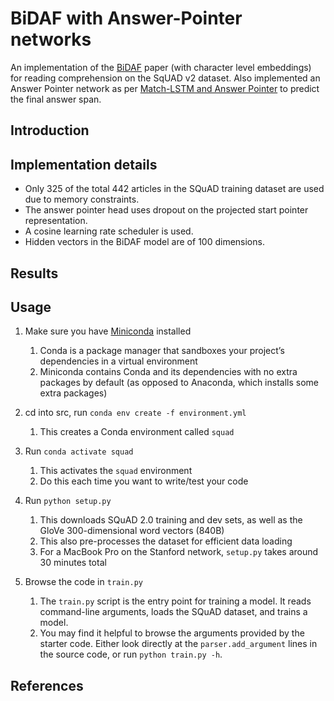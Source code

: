 # BiDAF with Answer-Pointer networks
An implementation of the [BiDAF](https://arxiv.org/abs/1611.01603) paper (with character level embeddings) for reading comprehension on the SqUAD v2 dataset. Also implemented an Answer Pointer network as per [Match-LSTM and Answer Pointer](https://arxiv.org/abs/1608.07905) to predict the final answer span. 

## Introduction

## Implementation details
* Only 325 of the total 442 articles in the SQuAD training dataset are used due to memory constraints.
* The answer pointer head uses dropout on the projected start pointer representation.
* A cosine learning rate scheduler is used.
* Hidden vectors in the BiDAF model are of 100 dimensions.
  
## Results


## Usage

1. Make sure you have [Miniconda](https://conda.io/docs/user-guide/install/index.html#regular-installation) installed
    1. Conda is a package manager that sandboxes your project’s dependencies in a virtual environment
    2. Miniconda contains Conda and its dependencies with no extra packages by default (as opposed to Anaconda, which installs some extra packages)

2. cd into src, run `conda env create -f environment.yml`
    1. This creates a Conda environment called `squad`

3. Run `conda activate squad`
    1. This activates the `squad` environment
    2. Do this each time you want to write/test your code
  
4. Run `python setup.py`
    1. This downloads SQuAD 2.0 training and dev sets, as well as the GloVe 300-dimensional word vectors (840B)
    2. This also pre-processes the dataset for efficient data loading
    3. For a MacBook Pro on the Stanford network, `setup.py` takes around 30 minutes total  

5. Browse the code in `train.py`
    1. The `train.py` script is the entry point for training a model. It reads command-line arguments, loads the SQuAD dataset, and trains a model.
    2. You may find it helpful to browse the arguments provided by the starter code. Either look directly at the `parser.add_argument` lines in the source code, or run `python train.py -h`.

## References
    

